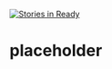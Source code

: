 [![Stories in Ready](https://badge.waffle.io/cantankerous-muffin/placeholder.png?label=ready&title=Ready)](https://waffle.io/cantankerous-muffin/placeholder)
# placeholder

